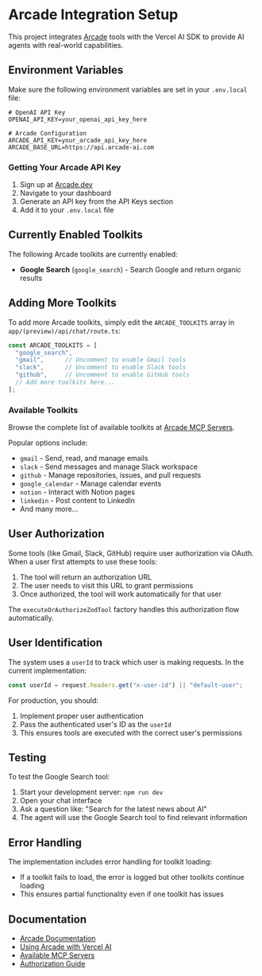 # Arcade Integration Setup

This project integrates [Arcade](https://arcade.dev) tools with the Vercel AI SDK to provide AI agents with real-world capabilities.

## Environment Variables

Make sure the following environment variables are set in your `.env.local` file:

```env
# OpenAI API Key
OPENAI_API_KEY=your_openai_api_key_here

# Arcade Configuration
ARCADE_API_KEY=your_arcade_api_key_here
ARCADE_BASE_URL=https://api.arcade-ai.com
```

### Getting Your Arcade API Key

1. Sign up at [Arcade.dev](https://arcade.dev)
2. Navigate to your dashboard
3. Generate an API key from the API Keys section
4. Add it to your `.env.local` file

## Currently Enabled Toolkits

The following Arcade toolkits are currently enabled:

- **Google Search** (`google_search`) - Search Google and return organic results

## Adding More Toolkits

To add more Arcade toolkits, simply edit the `ARCADE_TOOLKITS` array in `app/(preview)/api/chat/route.ts`:

```typescript
const ARCADE_TOOLKITS = [
  "google_search",
  "gmail",      // Uncomment to enable Gmail tools
  "slack",      // Uncomment to enable Slack tools
  "github",     // Uncomment to enable GitHub tools
  // Add more toolkits here...
];
```

### Available Toolkits

Browse the complete list of available toolkits at [Arcade MCP Servers](https://docs.arcade.dev/en/mcp-servers.md).

Popular options include:
- `gmail` - Send, read, and manage emails
- `slack` - Send messages and manage Slack workspace
- `github` - Manage repositories, issues, and pull requests
- `google_calendar` - Manage calendar events
- `notion` - Interact with Notion pages
- `linkedin` - Post content to LinkedIn
- And many more...

## User Authorization

Some tools (like Gmail, Slack, GitHub) require user authorization via OAuth. When a user first attempts to use these tools:

1. The tool will return an authorization URL
2. The user needs to visit this URL to grant permissions
3. Once authorized, the tool will work automatically for that user

The `executeOrAuthorizeZodTool` factory handles this authorization flow automatically.

## User Identification

The system uses a `userId` to track which user is making requests. In the current implementation:

```typescript
const userId = request.headers.get("x-user-id") || "default-user";
```

For production, you should:
1. Implement proper user authentication
2. Pass the authenticated user's ID as the `userId`
3. This ensures tools are executed with the correct user's permissions

## Testing

To test the Google Search tool:

1. Start your development server: `npm run dev`
2. Open your chat interface
3. Ask a question like: "Search for the latest news about AI"
4. The agent will use the Google Search tool to find relevant information

## Error Handling

The implementation includes error handling for toolkit loading:
- If a toolkit fails to load, the error is logged but other toolkits continue loading
- This ensures partial functionality even if one toolkit has issues

## Documentation

- [Arcade Documentation](https://docs.arcade.dev)
- [Using Arcade with Vercel AI](https://docs.arcade.dev/en/home/vercelai/using-arcade-tools)
- [Available MCP Servers](https://docs.arcade.dev/en/mcp-servers.md)
- [Authorization Guide](https://docs.arcade.dev/en/home/auth/auth-tool-calling)

